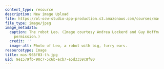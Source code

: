 ```yaml
---
content_type: resource
description: New image Upload
file: https://ol-ocw-studio-app-production.s3.amazonaws.com/courses/mas-965-special-topics-in-media-technology-cooperative-machines-fall-2003/9e1579fb90c75c6becb7e5d3359c8f80_mas-965f03-th.jpg
file_type: image/jpeg
image_metadata:
  caption: The robot Leo. (Image courtesy Andrea Lockerd and Guy Hoffman. Used with
    permission.)
  credit: ''
  image-alt: Photo of Leo, a robot with big, furry ears.
resourcetype: Image
title: mas-965f03-th.jpg
uid: 9e1579fb-90c7-5c6b-ecb7-e5d3359c8f80
---
```


